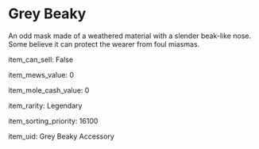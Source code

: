 # Grey Beaky

An odd mask made of a weathered material with a slender beak-like nose. Some believe it can protect the wearer from foul miasmas.

item_can_sell: False

item_mews_value: 0

item_mole_cash_value: 0

item_rarity: Legendary

item_sorting_priority: 16100

item_uid: Grey Beaky Accessory
